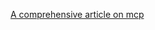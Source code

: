 [A comprehensive article on mcp ](https://www.dailydoseofds.com/model-context-protocol-crash-course-part-3/)
